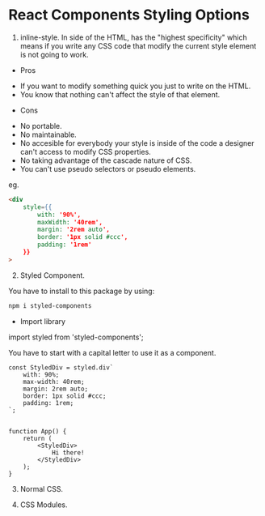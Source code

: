 # React Components Styling Options

1. inline-style.
In side of the HTML, has the "highest specificity" which means if you write any CSS code that modify the current style element is not going to work. 

- Pros
* If you want to modify something quick you just to write on the HTML.
* You know that nothing can't affect the style of that element.

- Cons
* No portable.
* No maintainable.
* No accesible for everybody your style is inside of the code a designer can't access to modify CSS properties.
* No taking advantage of the cascade nature of CSS.
* You can't use pseudo selectors or pseudo elements.

eg.

```html
<div
	style={{
		with: '90%',
		maxWidth: '40rem',
		margin: '2rem auto',
		border: '1px solid #ccc',
		padding: '1rem'
	}}
>
```

2. Styled Component.

You have to install to this package by using:

```bash
npm i styled-components
```

* Import library

import styled from 'styled-components';

You have to start with a capital letter to use it as a component.

```React
const StyledDiv = styled.div`
	with: 90%;
	max-width: 40rem;
	margin: 2rem auto;
	border: 1px solid #ccc;
	padding: 1rem;
`;


function App() {
	return (
		<StyledDiv>
			Hi there!
		</StyledDiv>
	);
}
```


3. Normal CSS.

4. CSS Modules.

